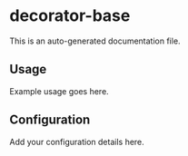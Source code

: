 # decorator-base

This is an auto-generated documentation file.

## Usage

Example usage goes here.

## Configuration

Add your configuration details here.